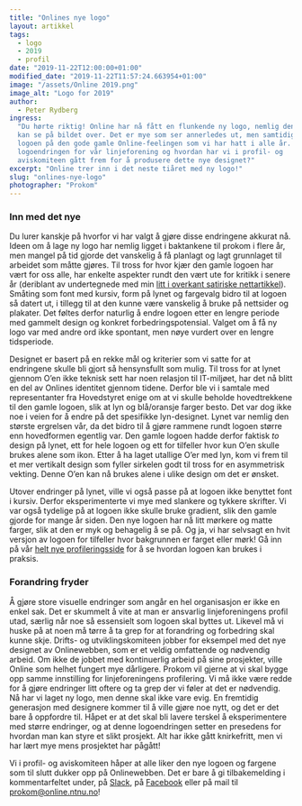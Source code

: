 ```yaml
---
title: "Onlines nye logo"
layout: artikkel
tags:
  - logo
  - 2019
  - profil
date: "2019-11-22T12:00:00+01:00"
modified_date: "2019-11-22T11:57:24.663954+01:00"
image: "/assets/Online 2019.png"
image_alt: "Logo for 2019"
author:
  - Peter Rydberg
ingress:
  "Du hørte riktig! Online har nå fått en flunkende ny logo, nemlig den som du
  kan se på bildet over. Det er mye som ser annerledes ut, men samtidig holder
  logoen på den gode gamle Online-feelingen som vi har hatt i alle år. Hva betyr
  logoendringen for vår linjeforening og hvordan har vi i profil- og
  aviskomiteen gått frem for å produsere dette nye designet?"
excerpt: "Online trer inn i det neste tiåret med ny logo!"
slug: "onlines-nye-logo"
photographer: "Prokom"
---
```


### Inn med det nye

Du lurer kanskje på hvorfor vi har valgt å gjøre disse endringene akkurat nå.
Ideen om å lage ny logo har nemlig ligget i baktankene til prokom i flere år,
men mangel på tid gjorde det vanskelig å få planlagt og lagt grunnlaget til
arbeidet som måtte gjøres. Til tross for hvor kjær den gamle logoen har vært for
oss alle, har enkelte aspekter rundt den vært ute for kritikk i senere år
(deriblant av undertegnede med min
[litt i overkant satiriske nettartikkel](https://online.ntnu.no/article/86/logokrig/)).
Småting som font med kursiv, form på lynet og fargevalg bidro til at logoen så
datert ut, i tillegg til at den kunne være vanskelig å bruke på nettsider og
plakater. Det føltes derfor naturlig å endre logoen etter en lengre periode med
gammelt design og konkret forbedringspotensial. Valget om å få ny logo var med
andre ord ikke spontant, men nøye vurdert over en lengre tidsperiode.

Designet er basert på en rekke mål og kriterier som vi satte for at endringene
skulle bli gjort så hensynsfullt som mulig. Til tross for at lynet gjennom O’en
ikke teknisk sett har noen relasjon til IT-miljøet, har det nå blitt en del av
Onlines identitet gjennom tidene. Derfor ble vi i samtale med representanter fra
Hovedstyret enige om at vi skulle beholde hovedtrekkene til den gamle logoen,
slik at lyn og blå/oransje farger besto. Det var dog ikke noe i veien for å
endre på det spesifikke lyn-designet. Lynet var nemlig den største ergrelsen
vår, da det bidro til å gjøre rammene rundt logoen større enn hovedformen
egentlig var. Den gamle logoen hadde derfor faktisk _to_ design på lynet, ett
for hele logoen og ett for tilfeller hvor kun O’en skulle brukes alene som ikon.
Etter å ha laget utallige O’er med lyn, kom vi frem til et mer vertikalt design
som fyller sirkelen godt til tross for en asymmetrisk vekting. Denne O’en kan nå
brukes alene i ulike design om det er ønsket.

Utover endringer på lynet, ville vi også passe på at logoen ikke benyttet font i
kursiv. Derfor eksperimenterte vi mye med slankere og tykkere skrifter. Vi var
også tydelige på at logoen ikke skulle bruke gradient, slik den gamle gjorde for
mange år siden. Den nye logoen har nå litt mørkere og matte farger, slik at den
er myk og behagelig å se på. Og ja, vi har selvsagt en hvit versjon av logoen
for tilfeller hvor bakgrunnen er farget eller mørk! Gå inn på vår
[helt nye profileringsside](https://online.ntnu.no/wiki/online/info/innsikt-og-interface/grafisk-profil/)
for å se hvordan logoen kan brukes i praksis.

### Forandring fryder

Å gjøre store visuelle endringer som angår en hel organisasjon er ikke en enkel
sak. Det er skummelt å vite at man er ansvarlig linjeforeningens profil utad,
særlig når noe så essensielt som logoen skal byttes ut. Likevel må vi huske på
at noen må tørre å ta grep for at forandring og forbedring skal kunne skje.
Drifts- og utviklingskomiteen jobber for eksempel med det nye designet av
Onlinewebben, som er et veldig omfattende og nødvendig arbeid. Om ikke de jobbet
med kontinuerlig arbeid på sine prosjekter, ville Online som helhet fungert mye
dårligere. Prokom vil gjerne at vi skal bygge opp samme innstilling for
linjeforeningens profilering. Vi må ikke være redde for å gjøre endringer litt
oftere og ta grep der vi føler at det er nødvendig. Nå har vi laget ny logo, men
denne skal ikke vare evig. En fremtidig generasjon med designere kommer til å
ville gjøre noe nytt, og det er det bare å oppfordre til. Håpet er at det skal
bli lavere terskel å eksperimentere med større endringer, og at denne
logoendringen setter en presedens for hvordan man kan styre et slikt prosjekt.
Alt har ikke gått knirkefritt, men vi har lært mye mens prosjektet har pågått!

Vi i profil- og aviskomiteen håper at alle liker den nye logoen og fargene som
til slutt dukker opp på Onlinewebben. Det er bare å gi tilbakemelding i
kommentarfeltet under, på [Slack](https://www.onlinentnu.slack.com), på
[Facebook](https://www.facebook.com/groups/1547182375336132/) eller på mail til
[prokom@online.ntnu.no](prokom@online.ntnu.no)!
